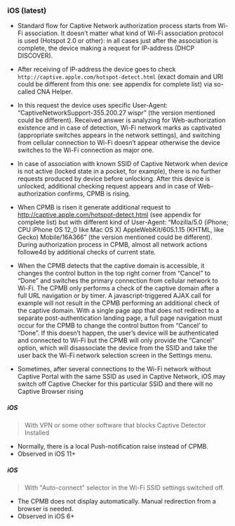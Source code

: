 ### iOS (latest)

 * Standard flow for Captive Network authorization process starts from Wi-Fi association. It doesn’t matter what kind of Wi-Fi association protocol is used (Hotspot 2.0 or other): in all cases just after the association is complete, the device making a request for IP-address (DHCP DISCOVER).

 * After receiving of IP-address the device goes to check `http://captive.apple.com/hotspot-detect.html` (exact domain and URI could be different from this one: see appendix for complete list) via so-called CNA Helper. 

 * In this request the device uses specific User-Agent: “CaptiveNetworkSupport-355.200.27 wispr” (the version mentioned could be different). Received answer is analyzing for Web-authorization existence and in case of detection, Wi-Fi network marks as captivated (appropriate switches appears in the network settings), and switching from cellular connection to Wi-Fi doesn’t appear otherwise the device switches to the Wi-Fi connection as major one.

 * In case of association with known SSID of Captive Network when device is not active (locked state in a pocket, for example), there is no further requests produced by device before unlocking. After this device is unlocked, additional checking request appears and in case of Web-authorization confirms, CPMB is rising.

 * When CPMB is risen it generate additional request to http://captive.apple.com/hotspot-detect.html (see appendix for complete list) but with different kind of User-Agent: “Mozilla/5.0 (iPhone; CPU iPhone OS 12_0 like Mac OS X) AppleWebKit/605.1.15 (KHTML, like Gecko) Mobile/16A366” (the version mentioned could be different). During authorization process in CPMB, almost all network actions followe4d by additional checks of current state.

 * When the CPMB detects that the captive domain is accessible, it changes the control button in the top right corner from “Cancel” to “Done” and switches the primary connection from cellular network to Wi-Fi. The CPMB only performs a check of the captive domain after a full URL navigation or by timer. A javascript-triggered AJAX call for example will not result in the CPMB performing an additional check of the captive domain. With a single page app that does not redirect to a separate post-authentication landing page, a full page navigation must occur for the CPMB to change the control button from “Cancel’ to “Done”. If this doesn’t happen, the user’s device will be authenticated and connected to Wi-Fi but the CPMB will only provide the “Cancel” option, which will disassociate the device from the SSID and take the user back the Wi-Fi network selection screen in the Settings menu.

 * Sometimes, after several connections to the Wi-Fi network without Captive Portal with the same SSID as used in Captive Network, iOS may switch off Captive Checker for this particular SSID and there will no Captive Browser rising

##### iOS
 > With VPN or some other software that blocks Captive Detector Installed

* Normally, there is a local Push-notification raise instead of CPMB.
* Observed in iOS 11+

##### iOS
 > With "Auto-connect" selector in the Wi-Fi SSID settings switched off.

* The CPMB does not display automatically. Manual redirection from a browser is needed.
* Observed in iOS 6+
